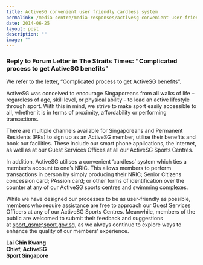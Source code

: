 ```yaml
---
title: ActiveSG convenient user friendly cardless system
permalink: /media-centre/media-responses/activesg-convenient-user-friendly-cardless-system/
date: 2014-06-25
layout: post
description: ""
image: ""
---
```

### **Reply to Forum Letter in The Straits Times: "Complicated process to get ActiveSG benefits"**

We refer to the letter, “Complicated process to get ActiveSG benefits”.

ActiveSG was conceived to encourage Singaporeans from all walks of life – regardless of age, skill level, or physical ability – to lead an active lifestyle through sport. With this in mind, we strive to make sport easily accessible to all, whether it is in terms of proximity, affordability or performing transactions. 

There are multiple channels available for Singaporeans and Permanent Residents (PRs) to sign up as an ActiveSG member, utilise their benefits and book our facilities. These include our smart phone applications, the internet, as well as at our Guest Services Offices at all our ActiveSG Sports Centres. 

In addition, ActiveSG utilises a convenient ‘cardless’ system which ties a member’s account to one’s NRIC. This allows members to perform transactions in person by simply producing their NRIC; Senior Citizens concession card; PAssion card; or other forms of identification over the counter at any of our ActiveSG sports centres and swimming complexes.

While we have designed our processes to be as user-friendly as possible, members who require assistance are free to approach our Guest Services Officers at any of our ActiveSG Sports Centres. Meanwhile, members of the public are welcomed to submit their feedback and suggestions at [sport_qsm@sport.gov.sg](mailto:sport_qsm@sport.gov.sg), as we always continue to explore ways to enhance the quality of our members’ experience.

**Lai Chin Kwang  
Chief, ActiveSG  
Sport Singapore**